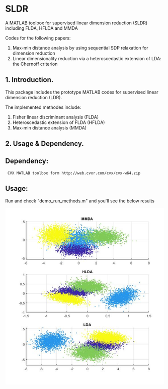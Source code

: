 # SLDR
A MATLAB toolbox for supervised linear dimension reduction (SLDR) including FLDA, HFLDA and MMDA

Codes for the following papers:

1. Max-min distance analysis by using sequential SDP relaxation for dimension reduction 
2. Linear dimensionality reduction via a heteroscedastic extension of LDA: the Chernoff criterion

## 1. Introduction.

This package includes the prototype MATLAB codes for supervised linear dimension reduction (LDR).

The implemented methodes include: 

  1. Fisher linear discriminant analysis (FLDA)
  2. Heteroscedastic extension of FLDA (HFLDA)       
  3. Max-min distance analysis (MMDA)  
     


## 2. Usage & Dependency.

## Dependency:
     CVX MATLAB toolbox form http://web.cvxr.com/cvx/cvx-w64.zip

## Usage:
Run and check "demo_run_methods.m" and you'll see the below results

![results](/demo.jpg)
